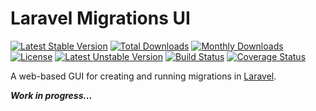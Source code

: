  Laravel Migrations UI
================================================================================

[![Latest Stable Version](https://poser.pugx.org/davejamesmiller/laravel-migrations-ui/v/stable)](https://packagist.org/packages/davejamesmiller/laravel-migrations-ui)
[![Total Downloads](https://poser.pugx.org/davejamesmiller/laravel-migrations-ui/downloads)](https://packagist.org/packages/davejamesmiller/laravel-migrations-ui)
[![Monthly Downloads](https://poser.pugx.org/davejamesmiller/laravel-migrations-ui/d/monthly)](https://packagist.org/packages/davejamesmiller/laravel-migrations-ui)
[![License](https://poser.pugx.org/davejamesmiller/laravel-migrations-ui/license)](https://packagist.org/packages/davejamesmiller/laravel-migrations-ui)
[![Latest Unstable Version](https://poser.pugx.org/davejamesmiller/laravel-migrations-ui/v/unstable)](https://packagist.org/packages/davejamesmiller/laravel-migrations-ui)
[![Build Status](https://travis-ci.com/davejamesmiller/laravel-migrations-ui.svg?branch=master)](https://travis-ci.com/davejamesmiller/laravel-migrations-ui)
[![Coverage Status](https://coveralls.io/repos/github/davejamesmiller/laravel-migrations-ui/badge.svg?branch=master)](https://coveralls.io/github/davejamesmiller/laravel-migrations-ui?branch=master)

A web-based GUI for creating and running migrations in [Laravel](https://laravel.com/).

***Work in progress...***
